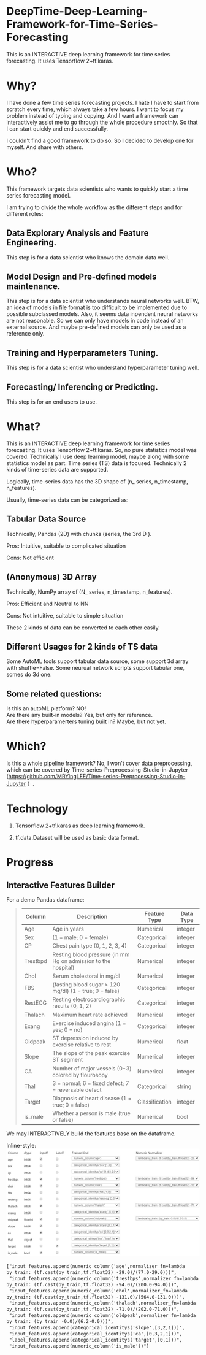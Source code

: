 # DeepTime-Deep-Learning-Framework-for-Time-Series-Forecasting
This is an INTERACTIVE deep learning framework for time series forecasting. It uses Tensorflow 2+tf.karas.

# Why?

I have done a few time series forecasting projects. I hate I have to start from scratch every time, which always take a few hours. I want to focus my problem instead of typing and copying. And I want a framework can interactively assist me to go through the whole procedure smoothly. So that I can start quickly and end successfully. 

I couldn't find a good framework to do so. So I decided to develop one for myself. And share with others.

# Who?

This framework targets data scientists who wants to quickly start a time series forecasting model.

I am trying to divide the whole workflow as the different steps and for different roles:

## Data Explorary Analysis and Feature Engineering.<br>
  This step is for a data scientist who knows the domain data well.
  
## Model Design and Pre-defined models maintenance.<br>
  This step is for a data scientist who understands neural networks well.
  BTW, an idea of models in file format is too difficult to be implemented due to possible subclassed models. Also, it seems data inpendent neural networks are not reasonable. So we can only have models in code instead of an external source. And maybe pre-defined models can only be used as a reference only.
  
## Training and Hyperparameters Tuning.<br>
  This step is for a data scientist who understand hyperparameter tuning well.
  
## Forecasting/ Inferencing or Predicting. <br>
  This step is for an end users to use.
  
# What?

This is an INTERACTIVE deep learning framework for time series forecasting. It uses Tensorflow 2+tf.karas.
So, no pure statistics model was covered. Technically I use deep learning model, maybe along with some statistics model as part.
Time series (TS) data is focused. Technically 2 kinds of time-series data are supported.

Logically, time-series data has the 3D shape of (n_ series, n_timestamp, n_features).

Usually, time-series data can be categorized as:
## Tabular Data Source
Technically, Pandas (2D) with chunks (series, the 3rd D ).

Pros: Intuitive, suitable to complicated situation

Cons: Not efficient

## (Anonymous) 3D Array
Technically, NumPy array of (N_ series, n_timestamp, n_features).

Pros: Efficient and Neutral to NN

Cons: Not intuitive, suitable to simple situation

These 2 kinds of data can be converted to each other easily.

## Different Usages for 2 kinds of TS data 

Some AutoML tools support tabular data source, some support 3d array with shuffle=False. 
Some neurual network scripts support tabular one, somes do 3d one.

## Some related questions:
Is this an autoML platform? NO!<br>
Are there any built-in models? Yes, but only for reference.<br>
Are there hyperparamerters tuning built in? Maybe, but not yet.<br>

# Which?
Is this a whole pipeline framework? No, I won't cover data preprocessing, which can be covered by Time-series-Preprocessing-Studio-in-Jupyter (https://github.com/MRYingLEE/Time-series-Preprocessing-Studio-in-Jupyter ）.

# Technology
1. Tensorflow 2+tf.karas as deep learning framework. 

2. tf.data.Dataset will be used as basic data format. 

# Progress

## Interactive Features Builder

For a demo Pandas dataframe:

>Column| Description| Feature Type | Data Type
>------------|--------------------|----------------------|-----------------
>Age | Age in years | Numerical | integer
>Sex | (1 = male; 0 = female) | Categorical | integer
>CP | Chest pain type (0, 1, 2, 3, 4) | Categorical | integer
>Trestbpd | Resting blood pressure (in mm Hg on admission to the hospital) | Numerical | integer
>Chol | Serum cholestoral in mg/dl | Numerical | integer
>FBS | (fasting blood sugar > 120 mg/dl) (1 = true; 0 = false) | Categorical | integer
>RestECG | Resting electrocardiographic results (0, 1, 2) | Categorical | integer
>Thalach | Maximum heart rate achieved | Numerical | integer
>Exang | Exercise induced angina (1 = yes; 0 = no) | Categorical | integer
>Oldpeak | ST depression induced by exercise relative to rest | Numerical | float
>Slope | The slope of the peak exercise ST segment | Numerical | integer
>CA | Number of major vessels (0-3) colored by flourosopy | Numerical | integer
>Thal | 3 = normal; 6 = fixed defect; 7 = reversable defect | Categorical | string
>Target | Diagnosis of heart disease (1 = true; 0 = false) | Classification | integer
>is_male | Whether a person is male (true or false) | Numerical | bool

We may INTERACTIVELY build the features base on the dataframe.

Inline-style: 
![builder](https://github.com/MRYingLEE/DeepTime-Deep-Learning-Framework-for-Time-Series-Forecasting/blob/master/Features-Builder/builder.JPG "builder")

```
["input_features.append(numeric_column('age',normalizer_fn=lambda by_train: (tf.cast(by_train,tf.float32) -29.0)/(77.0-29.0)))",
 "input_features.append(numeric_column('trestbps',normalizer_fn=lambda by_train: (tf.cast(by_train,tf.float32) -94.0)/(200.0-94.0)))",
 "input_features.append(numeric_column('chol',normalizer_fn=lambda by_train: (tf.cast(by_train,tf.float32) -131.0)/(564.0-131.0)))",
 "input_features.append(numeric_column('thalach',normalizer_fn=lambda by_train: (tf.cast(by_train,tf.float32) -71.0)/(202.0-71.0)))",
 "input_features.append(numeric_column('oldpeak',normalizer_fn=lambda by_train: (by_train -0.0)/(6.2-0.0)))",
 "input_features.append(categorical_identitys('slope',[3,2,1]))",
 "input_features.append(categorical_identitys('ca',[0,3,2,1]))",
 "label_features.append(categorical_identitys('target',[0,1]))",
 "input_features.append(numeric_column('is_male'))"]
```
